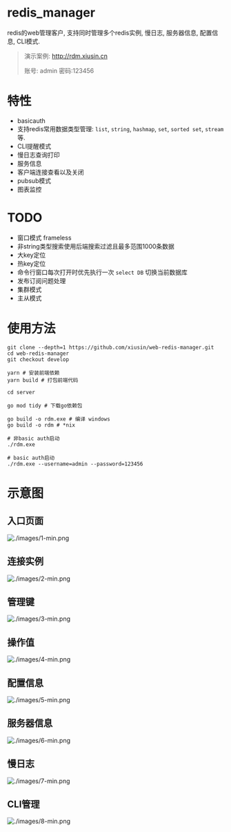# redis_manager #

redis的web管理客户, 支持同时管理多个redis实例, 慢日志, 服务器信息, 配置信息, CLI模式.

> 演示案例: http://rdm.xiusin.cn
>
> 账号: admin 密码:123456

# 特性 #

- basicauth
- 支持redis常用数据类型管理: `list`, `string`, `hashmap`, `set`, `sorted set`, `stream`等.
- CLI提醒模式
- 慢日志查询打印
- 服务信息
- 客户端连接查看以及关闭
- pubsub模式
- 图表监控

# TODO #
- 窗口模式 frameless
- 非string类型搜索使用后端搜索过滤且最多范围1000条数据
- 大key定位
- 热key定位
- 命令行窗口每次打开时优先执行一次 `select DB` 切换当前数据库
- 发布订阅问题处理
- 集群模式
- 主从模式

# 使用方法 #
```shell
git clone --depth=1 https://github.com/xiusin/web-redis-manager.git
cd web-redis-manager
git checkout develop

yarn # 安装前端依赖
yarn build # 打包前端代码

cd server

go mod tidy # 下载go依赖包

go build -o rdm.exe # 编译 windows
go build -o rdm # *nix

# 非basic auth启动
./rdm.exe

# basic auth启动
./rdm.exe --username=admin --password=123456

```


# 示意图 #

## 入口页面 ##

![./images/1-min.png](./images/1-min.png)

## 连接实例 ##

![./images/2-min.png](./images/2-min.png)

## 管理键 ##

![./images/3-min.png](./images/3-min.png)

## 操作值 ##

![./images/4-min.png](./images/4-min.png)

## 配置信息 ##

![./images/5-min.png](./images/5-min.png)

## 服务器信息 ##

![./images/6-min.png](./images/6-min.png)

## 慢日志 ##

![./images/7-min.png](./images/7-min.png)

## CLI管理 ##

![./images/8-min.png](./images/8-min.png)

